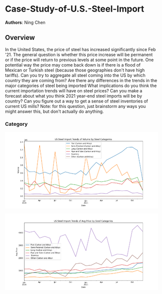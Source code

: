 # Case-Study-of-U.S.-Steel-Import

**Authors**: Ning Chen


## Overview


In the United States, the price of steel has increased significantly since Feb '21. The general question is whether this price increase will be permanent or if the price will return to previous levels at some point in the future. One potential way the price may come back down is if there is a flood of Mexican or Turkish steel (because those geographies don't have high tariffs). Can you try to aggregate all steel coming into the US by which country they are coming from? Are there any differences in the trends in the major categories of steel being imported What implications do you think the current importation trends will have on steel prices? Can you make a forecast about what you think 2021 year-end steel imports will be by country?
Can you figure out a way to get a sense of steel inventories of current US mills? Note: for this question, just brainstorm any ways you might answer this, but don't actually do anything.

### Category

![graph](images/category6_volume.png)


![graph](images/category6_price.png)

